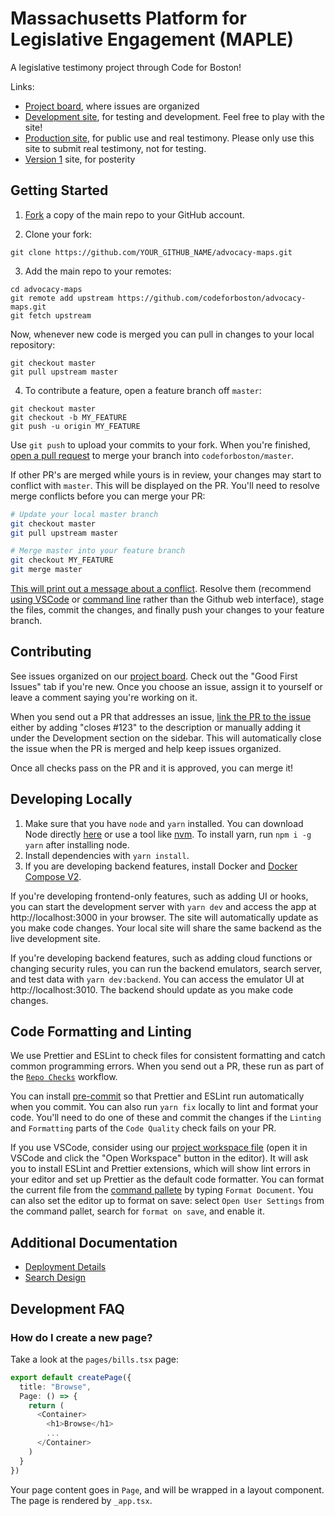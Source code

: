 # Massachusetts Platform for Legislative Engagement (MAPLE)

A legislative testimony project through Code for Boston!

Links:

- [Project board](https://github.com/orgs/codeforboston/projects/4/views/1), where issues are organized
- [Development site](https://digital-testimony-dev.web.app), for testing and development. Feel free to play with the site!
- [Production site](https://digital-testimony-prod.web.app), for public use and real testimony. Please only use this site to submit real testimony, not for testing.
- [Version 1](https://goodgovproject.com/) site, for posterity

## Getting Started

1. [Fork](https://docs.github.com/en/github/getting-started-with-github/fork-a-repo) a copy of the main repo to your GitHub account.

2. Clone your fork:

```
git clone https://github.com/YOUR_GITHUB_NAME/advocacy-maps.git
```

3. Add the main repo to your remotes:

```
cd advocacy-maps
git remote add upstream https://github.com/codeforboston/advocacy-maps.git
git fetch upstream
```

Now, whenever new code is merged you can pull in changes to your local repository:

```
git checkout master
git pull upstream master
```

4. To contribute a feature, open a feature branch off `master`:

```
git checkout master
git checkout -b MY_FEATURE
git push -u origin MY_FEATURE
```

Use `git push` to upload your commits to your fork. When you're finished, [open a pull request](https://docs.github.com/en/pull-requests/collaborating-with-pull-requests/proposing-changes-to-your-work-with-pull-requests/creating-a-pull-request-from-a-fork) to merge your branch into `codeforboston/master`.

If other PR's are merged while yours is in review, your changes may start to conflict with `master`. This will be displayed on the PR. You'll need to resolve merge conflicts before you can merge your PR:

```bash
# Update your local master branch
git checkout master
git pull upstream master

# Merge master into your feature branch
git checkout MY_FEATURE
git merge master
```

[This will print out a message about a conflict](https://docs.github.com/en/pull-requests/collaborating-with-pull-requests/addressing-merge-conflicts/about-merge-conflicts). Resolve them (recommend [using VSCode](https://www.youtube.com/watch?v=QmKdodJU-js) or [command line](https://docs.github.com/en/pull-requests/collaborating-with-pull-requests/addressing-merge-conflicts/resolving-a-merge-conflict-using-the-command-line) rather than the Github web interface), stage the files, commit the changes, and finally push your changes to your feature branch.

## Contributing

See issues organized on our [project board](https://github.com/orgs/codeforboston/projects/4/views/1). Check out the "Good First Issues" tab if you're new. Once you choose an issue, assign it to yourself or leave a comment saying you're working on it.

When you send out a PR that addresses an issue, [link the PR to the issue](https://docs.github.com/en/issues/tracking-your-work-with-issues/linking-a-pull-request-to-an-issue) either by adding "closes #123" to the description or manually adding it under the Development section on the sidebar. This will automatically close the issue when the PR is merged and help keep issues organized.

Once all checks pass on the PR and it is approved, you can merge it!

## Developing Locally

1. Make sure that you have `node` and `yarn` installed. You can download Node directly [here](https://nodejs.org/en/download/) or use a tool like [nvm](https://github.com/nvm-sh/nvm). To install yarn, run `npm i -g yarn` after installing node.
2. Install dependencies with `yarn install`.
3. If you are developing backend features, install Docker and [Docker Compose V2](https://docs.docker.com/compose/install/).

If you're developing frontend-only features, such as adding UI or hooks, you can start the development server with `yarn dev` and access the app at http://localhost:3000 in your browser. The site will automatically update as you make code changes. Your local site will share the same backend as the live development site.

If you're developing backend features, such as adding cloud functions or changing security rules, you can run the backend emulators, search server, and test data with `yarn dev:backend`. You can access the emulator UI at http://localhost:3010. The backend should update as you make code changes.

## Code Formatting and Linting

We use Prettier and ESLint to check files for consistent formatting and catch common programming errors. When you send out a PR, these run as part of the [`Repo Checks`](https://github.com/codeforboston/advocacy-maps/actions/workflows/repo-checks.yml) workflow.

You can install [pre-commit](https://pre-commit.com/) so that Prettier and ESLint run automatically when you commit. You can also run `yarn fix` locally to lint and format your code. You'll need to do one of these and commit the changes if the `Linting` and `Formatting` parts of the `Code Quality` check fails on your PR.

If you use VSCode, consider using our [project workspace file](https://github.com/codeforboston/advocacy-maps/blob/master/project.code-workspace) (open it in VSCode and click the "Open Workspace" button in the editor). It will ask you to install ESLint and Prettier extensions, which will show lint errors in your editor and set up Prettier as the default code formatter. You can format the current file from the [command pallete](https://code.visualstudio.com/docs/getstarted/userinterface#_command-palette) by typing `Format Document`. You can also set the editor up to format on save: select `Open User Settings` from the command pallet, search for `format on save`, and enable it.

## Additional Documentation

- [Deployment Details](./Deployment.md)
- [Search Design](./Search.md)

## Development FAQ

### How do I create a new page?

Take a look at the `pages/bills.tsx` page:

```typescript
export default createPage({
  title: "Browse",
  Page: () => {
    return (
      <Container>
        <h1>Browse</h1>
        ...
      </Container>
    )
  }
})
```

Your page content goes in `Page`, and will be wrapped in a layout component. The page is rendered by `_app.tsx`.
